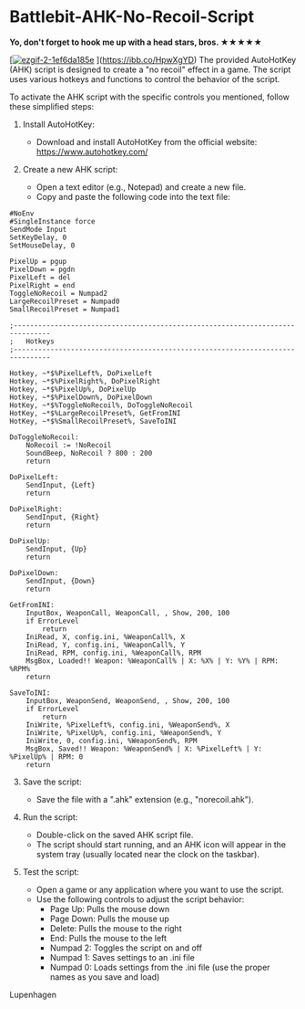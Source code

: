 # Battlebit-AHK-No-Recoil-Script

<b>Yo, don't forget to hook me up with a head stars, bros. ★★★★★ </b>

[[<a href="https://imgbb.com/"><img src="https://i.ibb.co/n8dRkfs/ezgif-2-1ef6da185e.gif" alt="ezgif-2-1ef6da185e" border="0"></a>
](https://ibb.co/HpwXgYD)](https://ibb.co/HpwXgYD)
The provided AutoHotKey (AHK) script is designed to create a "no recoil" effect in a game. The script uses various hotkeys and functions to control the behavior of the script.

To activate the AHK script with the specific controls you mentioned, follow these simplified steps:

1. Install AutoHotKey:
   - Download and install AutoHotKey from the official website: https://www.autohotkey.com/

2. Create a new AHK script:
   - Open a text editor (e.g., Notepad) and create a new file.
   - Copy and paste the following code into the text file:

```ahk
#NoEnv
#SingleInstance force
SendMode Input
SetKeyDelay, 0
SetMouseDelay, 0

PixelUp = pgup
PixelDown = pgdn
PixelLeft = del
PixelRight = end
ToggleNoRecoil = Numpad2
LargeRecoilPreset = Numpad0
SmallRecoilPreset = Numpad1

;-------------------------------------------------------------------------------
;	Hotkeys
;-------------------------------------------------------------------------------

Hotkey, ~*$%PixelLeft%, DoPixelLeft
Hotkey, ~*$%PixelRight%, DoPixelRight
Hotkey, ~*$%PixelUp%, DoPixelUp
Hotkey, ~*$%PixelDown%, DoPixelDown
HotKey, ~*$%ToggleNoRecoil%, DoToggleNoRecoil
HotKey, ~*$%LargeRecoilPreset%, GetFromINI
HotKey, ~*$%SmallRecoilPreset%, SaveToINI

DoToggleNoRecoil:
    NoRecoil := !NoRecoil
    SoundBeep, NoRecoil ? 800 : 200
    return

DoPixelLeft:
    SendInput, {Left}
    return

DoPixelRight:
    SendInput, {Right}
    return

DoPixelUp:
    SendInput, {Up}
    return

DoPixelDown:
    SendInput, {Down}
    return

GetFromINI:
    InputBox, WeaponCall, WeaponCall, , Show, 200, 100
    if ErrorLevel
        return
    IniRead, X, config.ini, %WeaponCall%, X
    IniRead, Y, config.ini, %WeaponCall%, Y
    IniRead, RPM, config.ini, %WeaponCall%, RPM
    MsgBox, Loaded!! Weapon: %WeaponCall% | X: %X% | Y: %Y% | RPM: %RPM%
    return

SaveToINI:
    InputBox, WeaponSend, WeaponSend, , Show, 200, 100
    if ErrorLevel
        return
    IniWrite, %PixelLeft%, config.ini, %WeaponSend%, X
    IniWrite, %PixelUp%, config.ini, %WeaponSend%, Y
    IniWrite, 0, config.ini, %WeaponSend%, RPM
    MsgBox, Saved!! Weapon: %WeaponSend% | X: %PixelLeft% | Y: %PixelUp% | RPM: 0
    return
```

3. Save the script:
   - Save the file with a ".ahk" extension (e.g., "norecoil.ahk").

4. Run the script:
   - Double-click on the saved AHK script file.
   - The script should start running, and an AHK icon will appear in the system tray (usually located near the clock on the taskbar).

5. Test the script:
   - Open a game or any application where you want to use the script.
   - Use the following controls to adjust the script behavior:
     - Page Up: Pulls the mouse down
     - Page Down: Pulls the mouse up
     - Delete: Pulls the mouse to the right
     - End: Pulls the mouse to the left
     - Numpad 2: Toggles the script on and off
     - Numpad 1: Saves settings to an .ini file
     - Numpad 0: Loads settings from the .ini file (use the proper names as you save and load)

Lupenhagen
